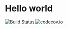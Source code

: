 Hello world
=======

[![Build Status](https://secure.travis-ci.org/codecov/codecov-python.svg?branch=master)](http://travis-ci.org/codecov/codecov-python)
[![codecov.io](https://codecov.io/github/codecov-test/python-4/coverage.svg?branch=master)](https://codecov.io/github/codecov-test/python-4?branch=master)
